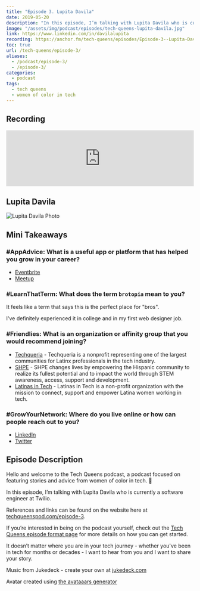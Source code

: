 ```yaml
---
title: "Episode 3. Lupita Davila"
date: 2019-05-20
description: "In this episode, I’m talking with Lupita Davila who is currently a software engineer at Twilio."
image: "/assets/img/podcast/episodes/tech-queens-lupita-davila.jpg"
link: https://www.linkedin.com/in/davilalupita
recording: https://anchor.fm/tech-queens/episodes/Episode-3--Lupita-Davila-e42bfi
toc: true
url: /tech-queens/episode-3/
aliases:
  - /podcast/episode-3/
  - /episode-3/
categories:
  - podcast
tags:
  - tech queens
  - women of color in tech
---
```


## Recording

<iframe loading="lazy" src="https://anchor.fm/tech-queens/embed/episodes/Episode-3--Lupita-Davila-e42bfi" frameborder="0" scrolling="no" class="mt-1-sm" width="100%" height="auto"></iframe>

## Lupita Davila

![Lupita Davila Photo](https://i.imgur.com/4U2Sf0T.jpg)

## Mini Takeaways

### **#AppAdvice**: What is a useful app or platform that has helped you grow in your career?

- [Eventbrite](https://eventbrite.com)
- [Meetup](https://meetup.com)

### **#LearnThatTerm**: What does the term `brotopia` mean to you?

It feels like a term that says this is the perfect place for "bros".

I've definitely experienced it in college and in my first web designer job.

### **#Friendlies**: What is an organization or affinity group that you would recommend joining?

- [Techqueria](https://techqueria.org?source=fvcproductions) - Techqueria is a nonprofit representing one of the largest communities for Latinx professionals in the tech industry.
- [SHPE](https://shpe.org/) - SHPE changes lives by empowering the Hispanic community to realize its fullest potential and to impact the world through STEM awareness, access, support and development.
- [Latinas in Tech](https://www.latinasintech.org/) - Latinas in Tech is a non-profit organization with the mission to connect, support and empower Latina women working in tech.

### **#GrowYourNetwork**: Where do you live online or how can people reach out to you?

- [LinkedIn](https://www.linkedin.com/in/davilalupita)
- [Twitter](https://twitter.com/techatheart)

## Episode Description

Hello and welcome to the Tech Queens podcast, a podcast focused on featuring stories and advice from women of color in tech. 👑

In this episode, I’m talking with Lupita Davila who is currently a software engineer at Twilio.

References and links can be found on the website here at [techqueenspod.com/episode-3](https://techqueenspod.com/episode-3).

If you’re interested in being on the podcast yourself, check out the [Tech Queens episode format page](https://techqueenspod.com/episode-format) for more details on how you can get started.

It doesn’t matter where you are in your tech journey - whether you've been in tech for months or decades - I want to hear from you and I want to share your story.

Music from Jukedeck - create your own at [jukedeck.com](https://jukedeck.com)

Avatar created using [the avataaars generator](https://getavataaars.com/)
